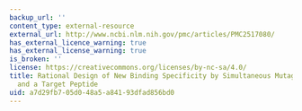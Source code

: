 ```yaml
---
backup_url: ''
content_type: external-resource
external_url: http://www.ncbi.nlm.nih.gov/pmc/articles/PMC2517080/
has_external_licence_warning: true
has_external_license_warning: true
is_broken: ''
license: https://creativecommons.org/licenses/by-nc-sa/4.0/
title: Rational Design of New Binding Specificity by Simultaneous Mutagenesis of Calmodulin
  and a Target Peptide
uid: a7d29fb7-05d0-48a5-a841-93dfad856bd0
---
```

